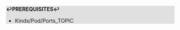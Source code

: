 <div style="margin:2em; background-color: #e0e0e0;">

<strong>↩PREREQUISITES↩</strong>

 * Kinds/Pod/Ports_TOPIC

</div>

